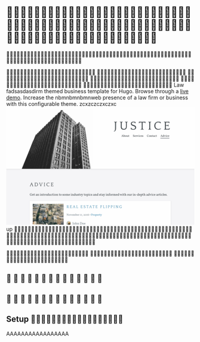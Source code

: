 # 🦀🦀🦀🦀🦀🦀🦀🦀🦀🦀🦀🦀🦀🦀🦀🦀🦀🦀🦀🦀🦀🦀🦀🦀🦀🦀🦀🦀🦀🦀🦀🦀🦀🦀🦀🦀🦀🦀🦀🦀🦀🦀🦀🦀🦀🦀🦀🦀🦀🦀🦀🦀🦀🦀🦀🦀🦀🦀🦀🦀🦀🦀🦀🦀🦀🦀🦀🦀🦀🦀🦀🦀🦀🦀🦀🦀
🦀🦀🦀🦀🦀🦀🦀🦀🦀🦀🦀🦀🦀🦀🦀🦀🦀🦀🦀🦀🦀🦀🦀🦀🦀🦀🦀🦀🦀🦀🦀🦀🦀🦀🦀🦀🦀🦀🦀🦀🦀🦀🦀🦀🦀🦀🦀🦀🦀🦀🦀🦀🦀🦀🦀🦀🦀🦀🦀🦀🦀🦀🦀🦀🦀🦀🦀🦀🦀🦀🦀🦀🦀🦀🦀🦀

🐳🐳🐳🐳🐳🐳🐳🐳🐳🐳🐳🐳🐳🐳🐳🐳🐳🐳🐳🐳🐳🐳🐳🐳🐳🐳 🐳🐳🐳🐳🐳🐳🐳🐳🐳🐳🐳🐳🐳🐳🐳🐳🐳🐳🐳🐳🐳🐳🐳🐳🐳🐳 🐳🐳🐳🐳🐳🐳🐳🐳🐳🐳🐳🐳🐳🐳🐳🐳🐳🐳🐳🐳🐳🐳🐳🐳🐳🐳 🐳🐳🐳🐳🐳🐳🐳🐳🐳🐳🐳🐳🐳🐳🐳🐳🐳🐳🐳🐳🐳🐳🐳🐳🐳🐳 🐳🐳🐳🐳🐳🐳🐳🐳🐳🐳🐳🐳🐳🐳🐳🐳🐳🐳🐳🐳🐳🐳🐳🐳🐳🐳 🐳🐳🐳🐳🐳🐳🐳🐳🐳🐳🐳🐳🐳🐳🐳🐳🐳🐳🐳🐳🐳🐳🐳🐳🐳🐳 Law fadsasdasdirm themed business template for Hugo. Browse through a [live demo](https://loved-wood.cloudvent.net/). Increase the nbmnbmnbmnweb presence of a law firm or business with this configurable theme. zcxzczczxczxc ![Justice template screenshot](images/_screenshot.png) up 🐝🐝🐝🐝🐝🐝🐝🐝🐝🐝🐝🐝🐝🐝🐝🐝🐝🐝🐝🐝🐝🐝🐝🐝🐝🐝🐝🐝🐝🐝🐝🐝🐝🐝🐝🐝🐝🐝🐝🐝🐝🐝🐝🐝🐝🐝🐝🐝🐝🐝🐝🐝🐝🐝🐝🐝🐝🐝🐝🐝🐝🐝🐝🐝🐝🐝🐝🐝🐝🐝🐝🐝🐝🐝🐝🐝🐝🐝🐝🐝🐝🐝🐝🐝🐝🐝🐝🐝🐝🐝🐝🐝🐝🐝🐝🐝🐝🐝🐝🐝🐝🐝🐝🐝🐝🐝🐝🐝🐝🐝🐝🐝🐝🐝🐝🐝🐝🐝🐝🐝🐝🐝🐝🐝🐝🐝🐝🐝🐝🐝🐝🐝

🐢🐢🐢🐢🐢🐢🐢🐢🐢🐢🐢🐢🐢🐢🐢🐢🐢🐢🐢🐢🐢🐢🐢🐢
🐢🐢🐢🐢🐢🐢🐢🐢🐢🐢🐢🐢🐢🐢🐢🐢🐢🐢🐢🐢🐢🐢🐢🐢
🐢🐢🐢🐢🐢🐢🐢🐢🐢🐢🐢🐢🐢🐢🐢🐢🐢🐢🐢🐢🐢🐢🐢🐢

## 🐢 🐢 🐢 🐢 🐢 🐢 🐢 🐢 🐢 🐢 🐢 🐢 🐢 🐢
## 🐢 🐢 🐢 🐢 🐢 🐢 🐢 🐢 🐢 🐢 🐢 🐢 🐢 🐢
## Setup 🐳🐳🐳🐳🐳🐳🐳🐳🐳🐳🐳🐳🐳🐳🐳🐳🐳🐳

AAAAAAAAAAAAAAAAA

